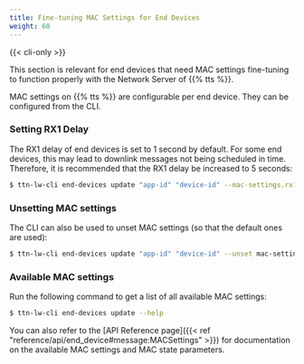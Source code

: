 ```yaml
---
title: Fine-tuning MAC Settings for End Devices
weight: 60
---
```


{{< cli-only >}}

This section is relevant for end devices that need MAC settings fine-tuning to function properly with the Network Server of {{% tts %}}.

MAC settings on {{% tts %}} are configurable per end device. They can be configured from the CLI.

### Setting RX1 Delay

The RX1 delay of end devices is set to 1 second by default. For some end devices, this may lead to downlink messages not being scheduled in time. Therefore, it is recommended that the RX1 delay be increased to 5 seconds:

```bash
$ ttn-lw-cli end-devices update "app-id" "device-id" --mac-settings.rx1-delay RX_DELAY_5
```

### Unsetting MAC settings

The CLI can also be used to unset MAC settings (so that the default ones are used):

```bash
$ ttn-lw-cli end-devices update "app-id" "device-id" --unset mac-settings.rx1-delay
```

### Available MAC settings

Run the following command to get a list of all available MAC settings:

```bash
$ ttn-lw-cli end-devices update --help
```

You can also refer to the [API Reference page]({{< ref "reference/api/end_device#message:MACSettings" >}}) for documentation on the available MAC settings and MAC state parameters.

<!--
TODO: https://github.com/TheThingsNetwork/lorawan-stack/issues/2501
Update with reference to the MAC settings page
-->
